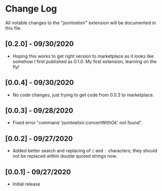 # Change Log

All notable changes to the "jsontoelixir" extension will be documented in this file.

## [0.2.0] - 09/30/2020

- Hoping this works to get right version to marketplace as it looks like somehow I first published as 0.1.0. My first extension, learning on the fly!

## [0.0.4] - 09/30/2020

- No code changes, just trying to get code from 0.0.3 to marketplace.

## [0.0.3] - 09/28/2020

- Fixed error "command 'jsontoelixir:convertWithOk' not found".

## [0.0.2] - 09/27/2020

- Added better search and replacing of `{` and `:` characters; they should not be replaced within double quoted strings now.

## [0.0.1] - 09/27/2020

- Initial release
